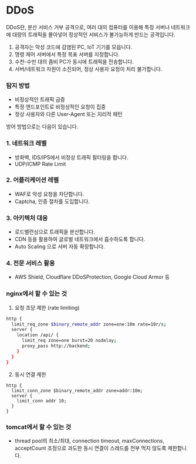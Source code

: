 # DDoS
DDoS란, 분산 서비스 거부 공격으로, 여러 대의 컴퓨터를 이용해 특정 서버나 네트워크에 대량의 트래픽을 몰아넣어 정상적인 서비스가 불가능하게 만드는 공격입니다. 
1. 공격자는 악성 코드에 감염된 PC, IoT 기기를 모읍니다.
2. 명령 제어 서버에서 특정 목표 서버를 지정합니다.
3. 수천-수만 대의 좀비 PC가 동시에 트래픽을 전송합니다.
4. 서버/네트워크 자원이 소진되어, 정상 사용자 요청이 처리 불가합니다.

### 탐지 방법
* 비정상적인 트래픽 급증
* 특정 앤드포인트로 비정상적인 요청이 집중
* 정상 사용자와 다른 User-Agent 또는 지리적 패턴


방어 방법으로는 다음이 있습니다. 

### 1. 네트워크 레벨
* 방화벽, IDS/IPS에서 비정상 트래픽 필터링을 합니다.
* UDP/ICMP Rate Limit

### 2. 어플리케이션 레벨
* WAF로 악성 요청을 차단합니다.
* Captcha, 인증 절차를 도입합니다.

### 3. 아키텍처 대응
* 로드밸런싱으로 트래픽을 분산합니다.
* CDN 등을 활용하여 글로벌 네트워크에서 흡수하도록 합니다.
* Auto Scaling 으로 서버 자동 확장합니다.

### 4. 전문 서비스 활용
* AWS Shield, Cloudflare DDoSProtection, Google Cloud Armor 등

### nginx에서 할 수 있는 것
1. 요청 초당 제한 (rate limiting)
```bash
http {
  limit_req_zone $binary_remote_addr zone=one:10m rate=10r/s;
  server {
    location /api/ {
      limit_req zone=one burst=20 nodelay;
      proxy_pass http://backend;
    }
  }
}
```
2. 동시 연결 제한
```
http {
  limit_conn_zone $binary_remote_addr zone=addr:10m;
  server {
    limit_conn addr 10;
  }
}
```

### tomcat에서 할 수 있는 것
* thread pool의 최소/최대, connection timeout, maxConnections, acceptCount 조정으로 과도한 동시 연결이 스레드를 전부 먹지 않도록 제한합니다. 
